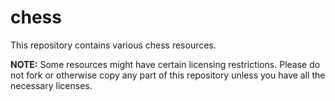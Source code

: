 # chess

This repository contains various chess resources.

**NOTE:** Some resources might have certain licensing restrictions. Please do not fork or otherwise copy any part of this repository unless you have all the necessary licenses.